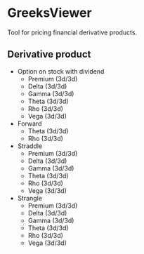 # GreeksViewer
Tool for pricing financial derivative products.

## Derivative product

- Option on stock with dividend
	- Premium	(3d/3d)
	- Delta		(3d/3d)
	- Gamma		(3d/3d)
	- Theta		(3d/3d)
	- Rho		(3d/3d)
	- Vega		(3d/3d)
- Forward
	- Theta		(3d/3d)
	- Rho	 	(3d/3d)
- Straddle
	- Premium	(3d/3d)
	- Delta		(3d/3d)
	- Gamma		(3d/3d)
	- Theta		(3d/3d)
	- Rho		(3d/3d)
	- Vega		(3d/3d)
- Strangle
	- Premium	(3d/3d)
	- Delta		(3d/3d)
	- Gamma		(3d/3d)
	- Theta		(3d/3d)
	- Rho		(3d/3d)
	- Vega		(3d/3d)



